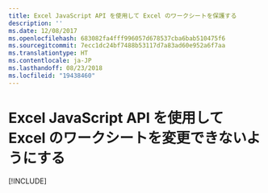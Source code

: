 ```yaml
---
title: Excel JavaScript API を使用して Excel のワークシートを保護する
description: ''
ms.date: 12/08/2017
ms.openlocfilehash: 683082fa4fff996057d678537cba6bab510475f6
ms.sourcegitcommit: 7ecc1dc24bf7488b53117d7a83ad60e952a6f7aa
ms.translationtype: HT
ms.contentlocale: ja-JP
ms.lasthandoff: 08/23/2018
ms.locfileid: "19438460"
---
```

# <a name="protect-a-worksheet-from-changes-in-excel-using-the-excel-javascript-api"></a>Excel JavaScript API を使用して Excel のワークシートを変更できないようにする

[!INCLUDE[](../includes/excel-tutorial-protect-worksheet.md)]